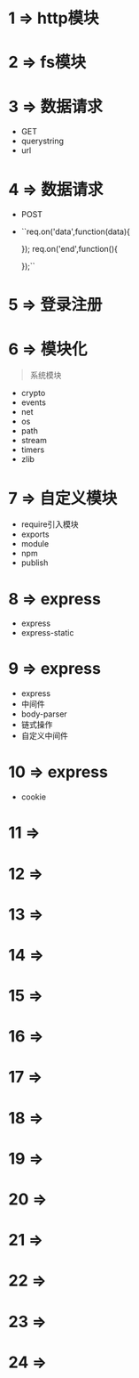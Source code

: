 # 1 => http模块

# 2 => fs模块

# 3 => 数据请求
* GET
* querystring
* url

# 4 => 数据请求
* POST
* ``req.on('data',function(data){

    });
    req.on('end',function(){

    });``

# 5 => 登录注册

# 6 => 模块化
> 系统模块
* crypto
* events
* net
* os
* path
* stream
* timers
* zlib

# 7 => 自定义模块
* require引入模块
* exports
* module
* npm
* publish

# 8 => express
* express
* express-static

# 9 => express
* express
* 中间件
* body-parser
* 链式操作
* 自定义中间件

# 10 => express
* cookie

# 11 =>

# 12 =>

# 13 =>

# 14 =>

# 15 =>

# 16 =>

# 17 =>

# 18 =>

# 19 =>

# 20 =>

# 21 =>

# 22 =>

# 23 =>

# 24 =>